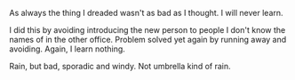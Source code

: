 As always the thing I dreaded wasn't as bad as I thought. I will never learn.

I did this by avoiding introducing the new person to people I don't know the names of in the other office. Problem solved yet again by running away and avoiding. Again, I learn nothing.

Rain, but bad, sporadic and windy. Not umbrella kind of rain.
